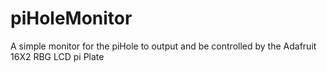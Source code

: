 # piHoleMonitor

A simple monitor for the piHole to output and be controlled by the Adafruit 16X2 RBG LCD pi Plate
